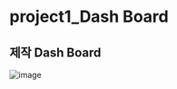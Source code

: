 # project1_Dash Board

 <h2> 제작 Dash Board </h2>
 
![image](https://github.com/dilicat0813/project1_dash/assets/54574160/d31da3ef-1b87-433b-be18-f4c568adc424)


